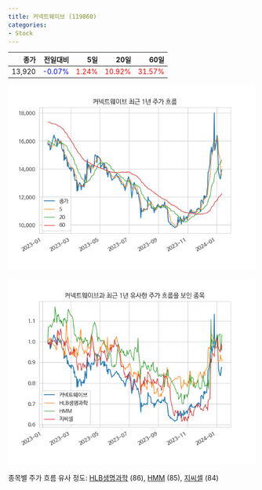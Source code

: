 ```yaml
---
title: 커넥트웨이브 (119860)
categories:
- Stock
---
```


|종가|전일대비|5일|20일|60일|
|---:|-------:|--:|---:|---:|
|13,920|<span style="color: blue">-0.07%</span>|<span style="color: red">1.24%</span>|<span style="color: red">10.92%</span>|<span style="color: red">31.57%</span>|


<!-- more -->

![119860](/assets/images/stock/119860.png)

![119860](/assets/images/stock/119860_sim.png)

종목별 주가 흐름 유사 정도:
[HLB생명과학](/stock/067630/) (86),
[HMM](/stock/011200/) (85),
[지씨셀](/stock/144510/) (84)